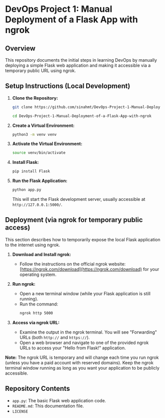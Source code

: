 # DevOps Project 1: Manual Deployment of a Flask App with ngrok

## Overview

This repository documents the initial steps in learning DevOps by manually deploying a simple Flask web application and making it accessible via a temporary public URL using ngrok.

## Setup Instructions (Local Development)

1.  **Clone the Repository:**
    ```bash
    git clone https://github.com/sinahmt/DevOps-Project-1-Manual-Deployment-of-a-Flask-App-with-ngrok.git

    cd DevOps-Project-1-Manual-Deployment-of-a-Flask-App-with-ngrok
    ```

2.  **Create a Virtual Environment:**
    ```bash
    python3 -m venv venv
    ```

3.  **Activate the Virtual Environment:**
    ```bash
    source venv/bin/activate
    ```

4.  **Install Flask:**
    ```bash
    pip install Flask
    ```

5.  **Run the Flask Application:**
    ```bash
    python app.py
    ```
    This will start the Flask development server, usually accessible at `http://127.0.0.1:5000/`.

## Deployment (via ngrok for temporary public access)

This section describes how to temporarily expose the local Flask application to the internet using ngrok.

1.  **Download and Install ngrok:**
    * Follow the instructions on the official ngrok website: [https://ngrok.com/download](https://ngrok.com/download) for your operating system.

2.  **Run ngrok:**
    * Open a new terminal window (while your Flask application is still running).
    * Run the command:
        ```bash
        ngrok http 5000
        ```

3.  **Access via ngrok URL:**
    * Examine the output in the ngrok terminal. You will see "Forwarding" URLs (both `http://` and `https://`).
    * Open a web browser and navigate to one of the provided ngrok URLs to access your "Hello from Flask!" application.

**Note:** The ngrok URL is temporary and will change each time you run ngrok (unless you have a paid account with reserved domains). Keep the ngrok terminal window running as long as you want your application to be publicly accessible.

## Repository Contents

* `app.py`: The basic Flask web application code.
* `README.md`: This documentation file.
* `LICENSE`
